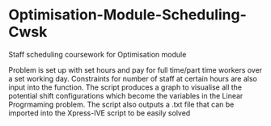 # Optimisation-Module-Scheduling-Cwsk
Staff scheduling coursework for Optimisation module 

Problem is set up with set hours and pay for full time/part time workers over a set working day. Constraints for number of staff at certain hours are also input into the function. The script produces a graph to visualise all the potential shift configurations which become the variables in the Linear Progrmaming problem. The script also outputs a .txt file that can be imported into the Xpress-IVE script to be easily solved
